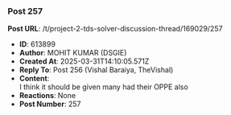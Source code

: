 ### Post 257
**Post URL**: /t/project-2-tds-solver-discussion-thread/169029/257
- **ID**: 613899
- **Author**: MOHIT KUMAR (DSGIE)
- **Created At**: 2025-03-31T14:10:05.571Z
- **Reply To**: Post 256 (Vishal Baraiya, TheVishal)
- **Content**:  
  I think it should be given many had their OPPE also
- **Reactions**: None
- **Post Number**: 257

